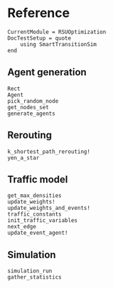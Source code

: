 Reference
=========

```@meta
CurrentModule = RSUOptimization
DocTestSetup = quote
    using SmartTransitionSim
end
```

Agent generation
----------------------
```@docs
Rect
Agent
pick_random_node
get_nodes_set
generate_agents
```

Rerouting
----------------------
```@docs
k_shortest_path_rerouting!
yen_a_star
```

Traffic model
----------------------
```@docs
get_max_densities
update_weights!
update_weights_and_events!
traffic_constants
init_traffic_variables
next_edge
update_event_agent!
```

Simulation
-----------------------
```@docs
simulation_run
gather_statistics
```

